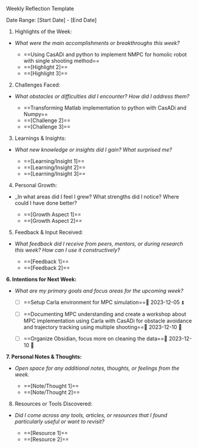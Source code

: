 Weekly Reflection Template

Date Range: [Start Date] - [End Date]

  

1. Highlights of the Week:

- _What were the main accomplishments or breakthroughs this week?_
    
    - ==Using CasADi and python to implement NMPC for homolic robot with single shooting method==
    - ==[Highlight 2]==
    - ==[Highlight 3]==
  

2. Challenges Faced:

- _What obstacles or difficulties did I encounter? How did I address them?_
    
    - ==Transforming Matlab implementation to python with CasADi and Numpy==
    - ==[Challenge 2]==
    - ==[Challenge 3]==
  

3. Learnings & Insights:

- _What new knowledge or insights did I gain? What surprised me?_
    
    - ==[Learning/Insight 1]==
    - ==[Learning/Insight 2]==
    - ==[Learning/Insight 3]==
  

4. Personal Growth:

- _In what areas did I feel I grew? What strengths did I notice? Where could I have done better?
    
    - ==[Growth Aspect 1]==
    - ==[Growth Aspect 2]==
  

5. Feedback & Input Received:

- _What feedback did I receive from peers, mentors, or during research this week? How can I use it constructively?_
    
    - ==[Feedback 1]==
    - ==[Feedback 2]==
  

**6. Intentions for Next Week:**

- _What are my primary goals and focus areas for the upcoming week?_
    
    - [ ] ==Setup Carla environment for MPC simulation==📅 2023-12-05 ⏫ 
    - [ ] ==Documenting MPC understanding and create a workshop about MPC implementation using Carla with CasADi for obstacle avoidance and trajectory tracking using multiple shooting==📅 2023-12-10 🔼 
    - [ ] ==Organize Obsidian, focus more on cleaning the data==📅 2023-12-10 🔽 
  

**7. Personal Notes & Thoughts:**

- _Open space for any additional notes, thoughts, or feelings from the week._
    
    - ==[Note/Thought 1]==
    - ==[Note/Thought 2]==
  

8. Resources or Tools Discovered:

- _Did I come across any tools, articles, or resources that I found particularly useful or want to revisit?_
    
    - ==[Resource 1]==
    - ==[Resource 2]==
